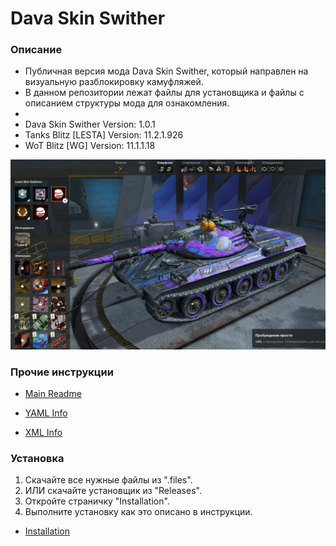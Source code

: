 # Dava Skin Swither
### Описание
* Публичная версия мода Dava Skin Swither, который направлен на визуальную разблокировку камуфляжей.
* В данном репозитории лежат файлы для установщика и файлы с описанием структуры мода для ознакомления.
* 
* Dava Skin Swither Version: 1.0.1
* Tanks Blitz [LESTA] Version: 11.2.1.926
* WoT Blitz [WG] Version: 11.1.1.18

![](.info/media/2.png)

### Прочие инструкции
* [Main Readme](.info/local/README.TXT)

* [YAML Info](.info/local/YAML.YAML)

* [XML Info](.info/local/XML.XML)

### Установка
1. Скачайте все нужные файлы из ".files".
2. ИЛИ скачайте установщик из "Releases".
3. Откройте страничку "Installation".
4. Выполните установку как это описано в инструкции.

* [Installation](.info/local/INSTALLATION.TXT)
